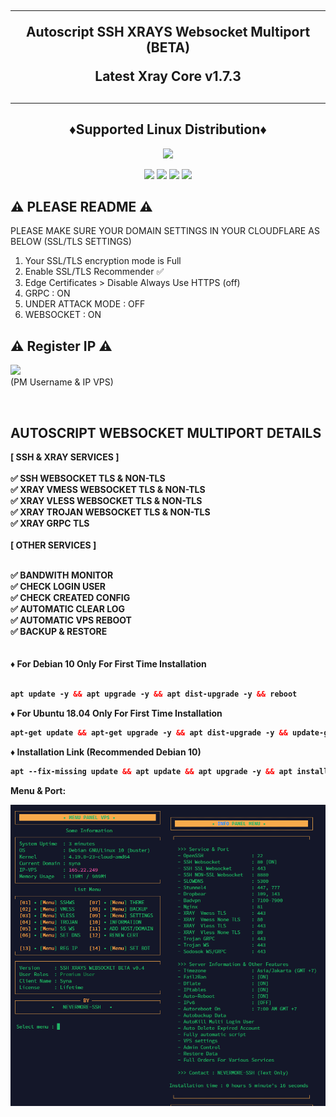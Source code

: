 <!DOCTYPE html>
<h2 align="center">
<hr>
Autoscript SSH XRAYS Websocket Multiport (BETA)

Latest Xray Core v1.7.3
<h2><hr>
  
<h2 align="center"> ♦️Supported Linux Distribution♦️</h2>
<p align="center"><img src="https://d33wubrfki0l68.cloudfront.net/5911c43be3b1da526ed609e9c55783d9d0f6b066/9858b/assets/img/debian-ubuntu-hover.png"width="400"></p>
<p align="center"><img src="https://img.shields.io/static/v1?style=for-the-badge&logo=debian&label=Debian%209&message=Stretch&color=purple"> <img src="https://img.shields.io/static/v1?style=for-the-badge&logo=debian&label=Debian%2010&message=Buster&color=purple">  <img src="https://img.shields.io/static/v1?style=for-the-badge&logo=ubuntu&label=Ubuntu%2018&message=Lts&color=red"> <img src="https://img.shields.io/static/v1?style=for-the-badge&logo=ubuntu&label=Ubuntu%2020&message=Lts&color=red">
</p>

## ⚠️ PLEASE README ⚠️


 PLEASE MAKE SURE YOUR DOMAIN SETTINGS IN YOUR CLOUDFLARE AS BELOW (SSL/TLS SETTINGS) <br>
  1. Your SSL/TLS encryption mode is Full
  2. Enable SSL/TLS Recommender ✅
  3. Edge Certificates > Disable Always Use HTTPS (off)
  4. GRPC : ON
  5. UNDER ATTACK MODE : OFF
  6. WEBSOCKET : ON
 
  
  ## ⚠️   Register IP ⚠️
  
<a href="https://t.me/sikivpn" target=”_blank”><img src="https://img.shields.io/static/v1?style=for-the-badge&logo=Telegram&label=Telegram&message=Click%20Here&color=blue"></a><br> (PM Username & IP VPS)


<br>
</b>

##  AUTOSCRIPT WEBSOCKET MULTIPORT DETAILS 

<b>
[ SSH & XRAY SERVICES ] <br>
<br>
✅ SSH WEBSOCKET TLS & NON-TLS <br>
✅ XRAY VMESS WEBSOCKET TLS & NON-TLS <br>
✅ XRAY VLESS WEBSOCKET TLS & NON-TLS <br>
✅ XRAY TROJAN WEBSOCKET TLS & NON-TLS <br>
✅ XRAY GRPC TLS <br>
<br>
[ OTHER SERVICES ] <br>
<br>

✅ BANDWITH MONITOR <br>
✅ CHECK LOGIN USER <br>
✅ CHECK CREATED CONFIG <br>
✅ AUTOMATIC CLEAR LOG <br>
✅ AUTOMATIC VPS REBOOT <br>
✅ BACKUP & RESTORE <br>
<br>
<br>
♦️ For Debian 10 Only For First Time Installation <br>
<br>
  
  ```html
apt update -y && apt upgrade -y && apt dist-upgrade -y && reboot
  ```
  
♦️ For Ubuntu 18.04 Only For First Time Installation <br>
  
  ```html
apt-get update && apt-get upgrade -y && apt dist-upgrade -y && update-grub && reboot
```

♦️ Installation Link (Recommended Debian 10) <br>

  ```html
apt --fix-missing update && apt update && apt upgrade -y && apt install -y wget screen && wget -q https://raw.githubusercontent.com/sikivpn/Syna/main/setup.sh && chmod +x setup.sh && screen -S setup ./setup.sh
```



Menu & Port:

<img src="https://github.com/sikivpn/Syna/blob/main/image.png" width="900" title="Autoscript-Lite">
</p>

